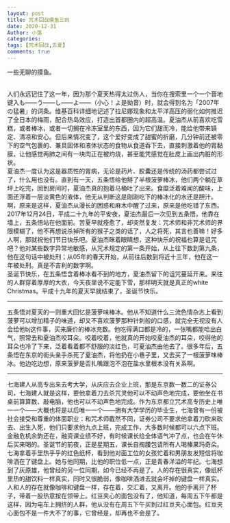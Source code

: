 ```yaml
---
layout: post
title: 咒术回战摸鱼三则
date: 2020-12-31
Author: 小落
categories: 
tags: [咒术回战,五夏]
comments: true
--- 
```


一些无聊的摸鱼。<br><br>

<!-- more -->

人们永远记住了这一年，因为那个夏天热得太过伤人，当你在搜索里一个一个音地键入も——う——し——よ——（小心！よ是拗音）时，就会得到名为「2007年の猛暑」的词条。维基百科详细地记述了拉尼娜现象和太平洋高压的弱化如何推迟了全日本的梅雨，配合热岛效应，打造出首都圈内的超高温。夏油杰从前喜欢吃雪糕，或者棒冰，或者一切搁在冷冻室里的东西，因为它们甜而冷，能给他带来镇定、清凉和安心。但后来情况变了，这个爱好变成了甜蜜的折磨，几分钟前还被零下的空气包裹的、兼具固体和液体状态的食物从食道吞下去，直接刺激着他的胃黏膜，让他感觉两肺之间有一块肉正在被灼烧，甚至能凭感觉在肚皮上画出内脏的形状。<br>
夏油杰一度认为这是器质性的胃病，无论是药片、胶囊还是传统的汤药都尝试过了，什么用也没有。直到有一天，五条悟给他掰了半根菠萝棒冰，他们两个躺在草坪上吃完，回到房间时，夏油杰真的抱着马桶吐了出来。食糜泛着难闻的酸味，上面还浮着一层淡黄色的液体，他无从判断这是刚刚吃下的棒冰化的水还是胆汁。啊，原来是这样，夏油杰从漫长的困惑和麻木中醒了过来，原来是他吃错了东西。<br>
2017年12月24日，平成二十九年的平安夜，夏油杰最后一次见到五条悟，他靠在墙上，五条悟站在他面前。苦夏早就痊愈了，却突然复发：咒术师和非咒术师的界限模糊了，他不再想说杀掉所有的猴子之类的话了，人之将死，其言也善嘛！好多人啊，那就祝他们节日快乐吧。夏油杰眯着眼睛想，这种快乐的祝福也算是诅咒吧？他对某些数字异常地敏感，从咒术规定的第一条开始，从上往下数到第九条，他在这句话中被处刑；从05年的春天开始，从前往后数到将近十三年，他在这一年被处刑。真是不吉利的数字啊。<br>
圣诞节快乐，在五条悟含着棒冰看不到的地方，夏油杰留下的诅咒蔓延开来。来往的人群穿着厚厚的大衣，今天夜里说不定能下雪，那样明天就是真正的white Christmas。平成十九年的夏天早就结束了，圣诞节快乐。<br>

***

五条悟对夏天的一则重大回忆是菠萝味棒冰。他从不知道什么三流色情杂志上看到菠萝可以增加精子的味道，却又不喜欢菠萝那种针刺般的口感，就完全无视没有人会给他bj这件事，买来廉价的棒冰充数。他吃得满口都是冷的，一张嘴都能哈出白气，照常去和夏油杰咬耳朵。咬着咬着，他就真的开始咬夏油杰的耳朵，咬得他的耳朵也冷了下来，泛着看着都不舒服的淡红色，可夏油杰由他去了。很多年后，五条悟在东京的街头亲手杀死了夏油杰，将他扔在小巷子里，又去买了一根菠萝味棒冰。他边吃边想，原来菠萝是否扎嘴跟泡不泡在盐水里根本没有关系啊。<br>

***

七海建人从高专出来去考大学，从庆应去企业上班，那是东京数一数二的证券公司，七海建人就是这样，要他拿着刀去杀咒灵他可以不动声色地完成，要他坐在书桌前算算数、敲电脑，他也可以不动声色地完成。作为东京都立咒术高专历史上唯一一个——大概也将是以后唯一一个——拥有大学学历的毕业生，七海曾有一份被社会接受和尊重的体面职业：和咒术师截然不同，证券公司不要求他拿着刀砍来砍去、出生入死，他们只要求他九点上班，完成工作，大多数时候都可以六点下班。金融危机余韵还在，融资课业绩不好，有时候课长给全体语气冲了点，也会在午休后买来喝的。圣诞节的前夜，正是星期五，课长自掏腰包请所有人喝榛果玛奇朵。七海拿着手里热乎乎的红色纸杯，看到他对面工位的女孩忙着和男朋友发短信将咖啡洒在了键盘上。她与他同期，比他的职位低一点，正是青春洋溢的年纪。七海想到了灰原雄，他曾经的另一位同期，如今已经不再是了。人的存在很真实，像纸杯里热的甜饮料一样真实，同时又很脆弱，像咖啡洒进去就会坏掉的键盘一样真实。人和人的存在就像咖啡和键盘一样，存在着，交汇着，又离开。他的手离开了杯子，带着一股热意按在领带上。红豆夹心的面包没有了，他知道，每周五下午都是这样，因为电车上拥挤的人群，他从没有在周五下午买到过红豆夹心面包。红豆夹心面包不是一件大不了的事，它曾经是，却再也不会是了。


